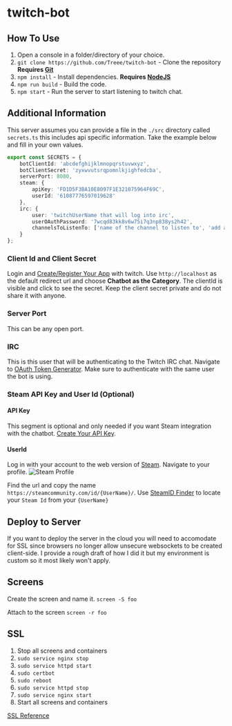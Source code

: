 # twitch-bot

## How To Use

1. Open a console in a folder/directory of your choice.
2. `git clone https://github.com/Treee/twitch-bot` - Clone the repository **Requires [Git](https://git-scm.com/downloads)**
3. `npm install` - Install dependencies. **Requires [NodeJS](https://nodejs.org/en/)**
4. `npm run build` - Build the code.
5. `npm start` - Run the server to start listening to twitch chat.

## Additional Information

This server assumes you can provide a file in the `./src` directory called `secrets.ts` this includes api specific information. Take the example below and fill in your own values.
```ts
export const SECRETS = {
    botClientId: 'abcdefghijklmnopqrstuvwxyz',
    botClientSecret: 'zyxwvutsrqpomnlkjighfedcba',
    serverPort: 8080,
    steam: {
        apiKey: 'FD1D5F3BA10E8097F1E321075964F69C',
        userId: '61087776597019628'
    },
    irc: {
        user: 'twitchUserName that will log into irc',
        userOAuthPassword: '7wcqd83kk8v6w75i7q3np838ys2h42',
        channelsToListenTo: ['name of the channel to listen to', 'add another if you want']
    }
};
```
### Client Id and Client Secret

Login and [Create/Register Your App](https://dev.twitch.tv/console/apps/create) with twitch. Use `http://localhost` as the default redirect url and choose **Chatbot as the Category**. The clientId is visible and click to see the secret. Keep the client secret private and do not share it with anyone.

### Server Port

This can be any open port.

### IRC

This is this user that will be authenticating to the Twitch IRC chat. Navigate to [OAuth Token Generator](https://twitchapps.com/tmi/). Make sure to authenticate with the same user the bot is using.

### Steam API Key and User Id (Optional)

#### API Key
This segment is optional and only needed if you want Steam integration with the chatbot. [Create Your API Key](https://steamcommunity.com/dev/apikey).

#### UserId
Log in with your account to the web version of [Steam](https://store.steampowered.com/). Navigate to your profile. ![Steam Profile](https://cdn.discordapp.com/attachments/254751301424906240/705582717986930728/steam.PNG)

Find the url and copy the name `https://steamcommunity.com/id/{UserName}/`. Use [SteamID Finder](https://steamid.xyz/) to locate your `Steam Id` from your `{UserName}`


## Deploy to Server

If you want to deploy the server in the cloud you will need to accomodate for SSL since browsers no longer allow unsecure websockets to be created client-side. I provide a rough draft of how I did it but my environment is custom so it most likely won't apply.

## Screens

Create the screen and name it.
`screen -S foo`

Attach to the screen
`screen -r foo`

## SSL
1. Stop all screens and containers
2. `sudo service nginx stop`
3. `sudo service httpd start`
4. `sudo certbot`
5. `sudo reboot`
6. `sudo service httpd stop`
7. `sudo service nginx start`
8. Start all screens and containers

[SSL Reference](https://docs.aws.amazon.com/AWSEC2/latest/UserGuide/SSL-on-amazon-linux-2.html#letsencrypt)